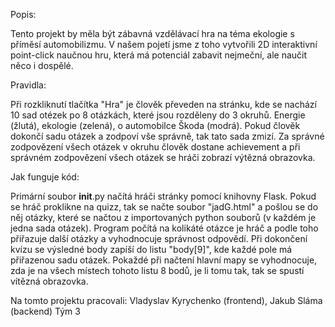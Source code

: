 Popis:

Tento projekt by měla být zábavná vzdělávací hra na téma ekologie s příměsí automobilizmu. V našem pojetí jsme z toho vytvořili 2D interaktivní point-click naučnou hru,
která má potenciál zabavit nejmeční, ale naučit něco i dospělé.

Pravidla:

Při rozkliknutí tlačítka "Hra" je člověk převeden na stránku, kde se nachází 10 sad otézek po 8 otázkách, které jsou rozděleny do 3 okruhů. 
Energie (žlutá), ekologie (zelená), o automobilce Škoda (modrá). Pokud člověk dokončí sadu otázek a zodpoví vše správně, tak tato sada zmizí. 
Za správné zodpovězení všech otázek v okruhu člověk dostane achievement a při správném zodpovězení všech otázek se hráči zobrazí výtězná obrazovka.

Jak funguje kód:

Primární soubor __init__.py načítá hráči stránky pomocí knihovny Flask. Pokud se hráč proklikne na quizz, tak se načte soubor "jadG.html" a pošlou se do něj otázky, které se načtou z importovaných python souborů (v každém je jedna sada otázek). Program počítá na kolikáté otázce je hráč a podle toho přiřazuje další otázky a vyhodnocuje správnost odpovědí. Při dokončení kvízu se výsledné body zapíší do listu "body[9]", kde každé pole má přiřazenou sadu otázek. Pokaždé při načtení hlavní mapy se vyhodnocuje, zda je na všech místech tohoto listu 8 bodů, je li tomu tak, tak se spustí vítězná obrazovka.

Na tomto projektu pracovali:
Vladyslav Kyrychenko (frontend), Jakub Sláma (backend)   Tým 3
